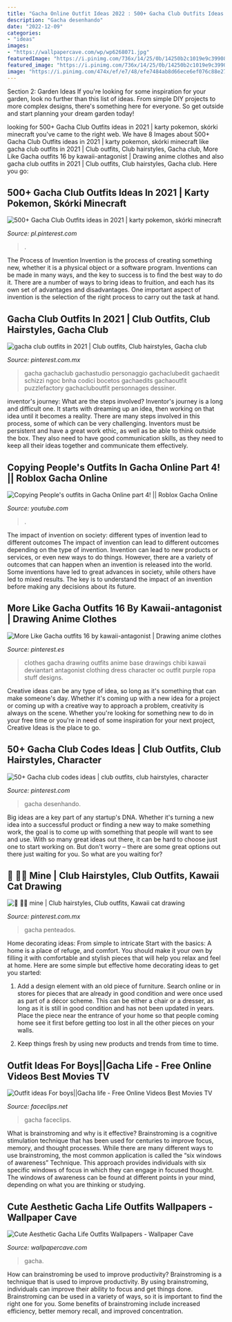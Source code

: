 ```yaml
---
title: "Gacha Online Outfit Ideas 2022 : 500+ Gacha Club Outfits Ideas In 2021"
description: "Gacha desenhando"
date: "2022-12-09"
categories:
- "ideas"
images:
- "https://wallpapercave.com/wp/wp6268071.jpg"
featuredImage: "https://i.pinimg.com/736x/14/25/0b/14250b2c1019e9c399081434af1ffe84.jpg"
featured_image: "https://i.pinimg.com/736x/14/25/0b/14250b2c1019e9c399081434af1ffe84.jpg"
image: "https://i.pinimg.com/474x/ef/e7/48/efe7484ab8d66ece6ef076c88e27787b.jpg"
---
```



Section 2: Garden Ideas
If you're looking for some inspiration for your garden, look no further than this list of ideas. From simple DIY projects to more complex designs, there's something here for everyone. So get outside and start planning your dream garden today!

	

		
looking for 500+ Gacha Club Outfits ideas in 2021 | karty pokemon, skórki minecraft you've came to the right web. We have 8 Images about 500+ Gacha Club Outfits ideas in 2021 | karty pokemon, skórki minecraft like gacha club outfits in 2021 | Club outfits, Club hairstyles, Gacha club, More Like Gacha outfits 16 by kawaii-antagonist | Drawing anime clothes and also gacha club outfits in 2021 | Club outfits, Club hairstyles, Gacha club. Here you go:
		
    
## 500+ Gacha Club Outfits Ideas In 2021 | Karty Pokemon, Skórki Minecraft

<img loading=lazy src="https://i.pinimg.com/236x/c4/5c/31/c45c311aefbc5a42c64c840311c92791.jpg" onerror="this.onerror=null;this.src='https://tse2.mm.bing.net/th?id=OIP.o3Qacd2a5y16PV8HuiHzMAAAAA&amp;pid=15.1';" alt="500+ Gacha Club Outfits ideas in 2021 | karty pokemon, skórki minecraft">

_Source: pl.pinterest.com_

>. 

	

The Process of Invention
Invention is the process of creating something new, whether it is a physical object or a software program. Inventions can be made in many ways, and the key to success is to find the best way to do it. There are a number of ways to bring ideas to fruition, and each has its own set of advantages and disadvantages. One important aspect of invention is the selection of the right process to carry out the task at hand.

    
## Gacha Club Outfits In 2021 | Club Outfits, Club Hairstyles, Gacha Club

<img loading=lazy src="https://i.pinimg.com/736x/14/25/0b/14250b2c1019e9c399081434af1ffe84.jpg" onerror="this.onerror=null;this.src='https://tse2.mm.bing.net/th?id=OIP.2w528OogDFHHEsJvnpD6TAHaHV&amp;pid=15.1';" alt="gacha club outfits in 2021 | Club outfits, Club hairstyles, Gacha club">

_Source: pinterest.com.mx_

>gacha gachaclub gachastudio personaggio gachaclubedit gachaedit schizzi ngoc bnha codici bocetos gachaedits gachaoutfit puzzlefactory gachacluboutfit personnages dessiner. 

	

inventor's journey: What are the steps involved?
Inventor's journey is a long and difficult one. It starts with dreaming up an idea, then working on that idea until it becomes a reality. There are many steps involved in this process, some of which can be very challenging. Inventors must be persistent and have a great work ethic, as well as be able to think outside the box. They also need to have good communication skills, as they need to keep all their ideas together and communicate them effectively.

    
## Copying People&#039;s Outfits In Gacha Online Part 4! || Roblox Gacha Online

<img loading=lazy src="https://i.ytimg.com/vi/kzPas90UgYA/maxresdefault.jpg" onerror="this.onerror=null;this.src='https://tse3.mm.bing.net/th?id=OIP.A4yJmwWk8QwhYheaI-zp-QHaEK&amp;pid=15.1';" alt="Copying People&#039;s outfits in Gacha Online part 4! || Roblox Gacha Online">

_Source: youtube.com_

>. 

	

The impact of invention on society: different types of invention lead to different outcomes
The impact of invention can lead to different outcomes depending on the type of invention. Invention can lead to new products or services, or even new ways to do things. However, there are a variety of outcomes that can happen when an invention is released into the world. Some inventions have led to great advances in society, while others have led to mixed results. The key is to understand the impact of an invention before making any decisions about its future.

    
## More Like Gacha Outfits 16 By Kawaii-antagonist | Drawing Anime Clothes

<img loading=lazy src="https://i.pinimg.com/originals/27/88/21/2788217b6e8073748b472724acd39c0f.jpg" onerror="this.onerror=null;this.src='https://tse1.mm.bing.net/th?id=OIP.Osn0bdAggdxEY2P5JVvu8QHaFU&amp;pid=15.1';" alt="More Like Gacha outfits 16 by kawaii-antagonist | Drawing anime clothes">

_Source: pinterest.es_

>clothes gacha drawing outfits anime base drawings chibi kawaii deviantart antagonist clothing dress character oc outfit purple ropa stuff designs. 

	

Creative ideas can be any type of idea, so long as it's something that can make someone's day. Whether it's coming up with a new idea for a project or coming up with a creative way to approach a problem, creativity is always on the scene. Whether you're looking for something new to do in your free time or you're in need of some inspiration for your next project, Creative Ideas is the place to go.

    
## 50+ Gacha Club Codes Ideas | Club Outfits, Club Hairstyles, Character

<img loading=lazy src="https://i.pinimg.com/474x/ef/e7/48/efe7484ab8d66ece6ef076c88e27787b.jpg" onerror="this.onerror=null;this.src='https://tse1.mm.bing.net/th?id=OIP.1epdEZDksEB6pIAoxqrb0wAAAA&amp;pid=15.1';" alt="50+ Gacha club codes ideas | club outfits, club hairstyles, character">

_Source: pinterest.com_

>gacha desenhando. 

	

Big ideas are a key part of any startup's DNA. Whether it's turning a new idea into a successful product or finding a new way to make something work, the goal is to come up with something that people will want to see and use. With so many great ideas out there, it can be hard to choose just one to start working on. But don't worry – there are some great options out there just waiting for you. So what are you waiting for?

    
## 💙 🏼💍 Mine | Club Hairstyles, Club Outfits, Kawaii Cat Drawing

<img loading=lazy src="https://i.pinimg.com/736x/22/55/05/2255053ce3636741d3796a8ae51383c1.jpg" onerror="this.onerror=null;this.src='https://tse2.mm.bing.net/th?id=OIP.tzQD-MhgNlB3yrcVzJ1gBgHaHD&amp;pid=15.1';" alt="💙 🏼💍 mine | Club hairstyles, Club outfits, Kawaii cat drawing">

_Source: pinterest.com.mx_

>gacha penteados. 

	

Home decorating ideas: From simple to intricate
Start with the basics: A home is a place of refuge, and comfort. You should make it your own by filling it with comfortable and stylish pieces that will help you relax and feel at home. Here are some simple but effective home decorating ideas to get you started:
1. Add a design element with an old piece of furniture. Search online or in stores for pieces that are already in good condition and were once used as part of a décor scheme. This can be either a chair or a dresser, as long as it is still in good condition and has not been updated in years. Place the piece near the entrance of your home so that people coming home see it first before getting too lost in all the other pieces on your walls.

2. Keep things fresh by using new products and trends from time to time.

    
## Outfit Ideas For Boys||Gacha Life - Free Online Videos Best Movies TV

<img loading=lazy src="https://www.faceclips.net/image/1FYSRKXQvvo/maxresdefault.jpg" onerror="this.onerror=null;this.src='https://tse3.mm.bing.net/th?id=OIP.7wvNX-0I17uxBJsGfXn8_AHaEK&amp;pid=15.1';" alt="Outfit ideas For boys||Gacha life - Free Online Videos Best Movies TV">

_Source: faceclips.net_

>gacha faceclips. 

	

What is brainstroming and why is it effective?
Brainstroming is a cognitive stimulation technique that has been used for centuries to improve focus, memory, and thought processes. While there are many different ways to use brainstroming, the most common application is called the “six windows of awareness” Technique. This approach provides individuals with six specific windows of focus in which they can engage in focused thought. The windows of awareness can be found at different points in your mind, depending on what you are thinking or studying.

    
## Cute Aesthetic Gacha Life Outfits Wallpapers - Wallpaper Cave

<img loading=lazy src="https://wallpapercave.com/wp/wp6268071.jpg" onerror="this.onerror=null;this.src='https://tse4.mm.bing.net/th?id=OIP.IVzmGNeved_4txuelvZtGgHaEK&amp;pid=15.1';" alt="Cute Aesthetic Gacha Life Outfits Wallpapers - Wallpaper Cave">

_Source: wallpapercave.com_

>gacha. 

	

How can brainstroming be used to improve productivity?
Brainstroming is a technique that is used to improve productivity. By using brainstroming, individuals can improve their ability to focus and get things done. Brainstroming can be used in a variety of ways, so it is important to find the right one for you. Some benefits of brainstroming include increased efficiency, better memory recall, and improved concentration.

